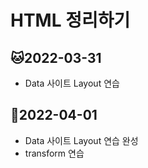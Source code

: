 # HTML 정리하기

##  :cat:2022-03-31

* Data 사이트 Layout 연습

## :tiger:2022-04-01
* Data 사이트 Layout 연습 완성
* transform 연습
